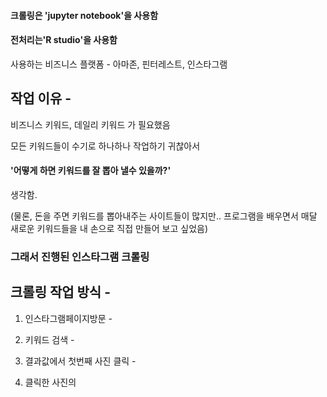 #### 크롤링은 'jupyter notebook'을 사용함
#### 전처리는'R studio'을 사용함


사용하는 비즈니스 플랫폼 - 아마존, 핀터레스트, 인스타그램

## 작업 이유 - 

  비즈니스 키워드, 데일리 키워드 가 필요했음
 
  모든 키워드들이 수기로 하나하나 작업하기 귀찮아서
  #### '어떻게 하면 키워드를 잘 뽑아 낼수 있을까?' 
  생각함.

 (물론, 돈을 주면 키워드를 뽑아내주는 사이트들이 많지만.. 프로그램을 배우면서 매달 새로운 키워드들을 내 손으로 직접 만들어 보고 싶었음)

### 그래서 진행된 인스타그램 크롤링

## 크롤링 작업 방식 - 
 1. 인스타그램페이지방문 - 
 2. 키워드 검색 -
 3. 결과값에서 첫번째 사진 클릭 -  
 4. 클릭한 사진의 <title> 가져오기 - 
    - (title)에 태그가 있는 경우가 많다 
    - 아직 tag의 모든 결과 값을 가지고 오는 건.. 내 힘으로 불가능 하지만 해볼라고 노력중임..(19.07.15)
 5. 사진 옆으로 넘기기 -
    - 옆으로 넘기는 코드(xpath)를 찾느라 너무 힘들었다

 6. 4번으로 돌아가서 전체 반복
    - for반복 총 1000개의 데이터를 가지고오는데 4시간이 걸린다.
    - 쉬는 시간이 많아서,,
    - 좀 더 빨리 원하면 쉬는 시간을 줄이면 될 것 같긴하다.
 7. 크롤한 데이터 전처리
    - 파이썬으로 어떻게하는지 안나와서 R로 진행중
    - R이 전처리가 더 잘되는 것 같음(=쉽게)
   ## 인스타그램은 쉬는 시간을 주지 않으면 에러 먹는다.
   ## 내 생각이긴함
   

